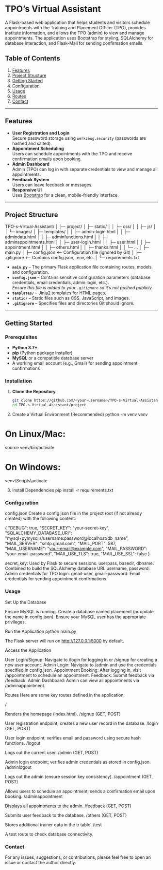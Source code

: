 # TPO’s Virtual Assistant

A Flask-based web application that helps students and visitors schedule appointments with the Training and Placement Officer (TPO), provides institute information, and allows the TPO (admin) to view and manage appointments. The application uses Bootstrap for styling, SQLAlchemy for database interaction, and Flask-Mail for sending confirmation emails.

## Table of Contents

1. [Features](#features)
2. [Project Structure](#project-structure)
3. [Getting Started](#getting-started)
4. [Configuration](#configuration)
5. [Usage](#usage)
6. [Routes](#routes)
7. [Contact](#contact)

---

## Features

- **User Registration and Login**  
  Secure password storage using `werkzeug.security` (passwords are hashed and salted).
- **Appointment Scheduling**  
  Users can schedule appointments with the TPO and receive confirmation emails upon booking.
- **Admin Dashboard**  
  Admin (TPO) can log in with separate credentials to view and manage all appointments.
- **Feedback System**  
  Users can leave feedback or messages.
- **Responsive UI**  
  Uses [Bootstrap](https://getbootstrap.com/) for a clean, mobile-friendly interface.

---

## Project Structure

TPO-s-Virtual-Assistant/ │ ├─ project/ │ ├─ static/ │ │ ├─ css/ │ │ ├─ js/ │ │ └─ images/ │ ├─ templates/ │ │ ├─ admin-login.html │ │ ├─ admindata.html │ │ ├─ adminfunctions.html │ │ ├─ adminappointments.html │ │ ├─ user-login.html │ │ ├─ user.html │ │ ├─ appointment.html │ │ ├─ others.html │ │ ├─ thanks.html │ │ └─ ... │ ├─ main.py │ ├─ config.json <-- Configuration file (ignored by Git) │ ├─ .gitignore <-- Contains config.json, .env, etc. │ └─ requirements.txt


- **`main.py`** – The primary Flask application file containing routes, models, and configuration.
- **`config.json`** – Contains sensitive configuration parameters (database credentials, email credentials, admin login, etc.).  
  *Ensure this file is added to your `.gitignore` so it’s not pushed publicly.*
- **`templates/`** – Jinja2 templates for HTML pages.
- **`static/`** – Static files such as CSS, JavaScript, and images.
- **`.gitignore`** – Specifies files and directories Git should ignore.

---

## Getting Started

### Prerequisites

- **Python 3.7+**
- **pip** (Python package installer)
- **MySQL** or a compatible database server
- A working email account (e.g., Gmail) for sending appointment confirmations

### Installation

1. **Clone the Repository**

   ```bash
   git clone https://github.com/<your-username>/TPO-s-Virtual-Assistant.git
   cd TPO-s-Virtual-Assistant/project

2. Create a Virtual Environment (Recommended)
python -m venv venv
# On Linux/Mac:
source venv/bin/activate
# On Windows:
venv\Scripts\activate

3. Install Dependencies
pip install -r requirements.txt

### Configuration

config.json
Create a config.json file in the project root (if not already created) with the following content:

{
  "DEBUG": true,
  "SECRET_KEY": "your-secret-key",
  "SQLALCHEMY_DATABASE_URI": "mysql+pymysql://username:password@localhost/db_name",
  "MAIL_SERVER": "smtp.gmail.com",
  "MAIL_PORT": 587,
  "MAIL_USERNAME": "your-email@example.com",
  "MAIL_PASSWORD": "your-email-password",
  "MAIL_USE_TLS": true,
  "MAIL_USE_SSL": false
}

secret_key: Used by Flask to secure sessions.
userpass, basedir, dbname: Combined to build the SQLAlchemy database URI.
username, password: Admin credentials for TPO login.
gmail-user, gmail-password: Email credentials for sending appointment confirmations.

### Usage
Set Up the Database

Ensure MySQL is running.
Create a database named placement (or update the name in config.json).
Ensure your MySQL user has the appropriate privileges.

Run the Application
python main.py

The Flask server will run on http://127.0.0.1:5000 by default.

Access the Application

User Login/Signup:
Navigate to /login for logging in or /signup for creating a new user account.
Admin Login:
Navigate to /admin and use the credentials specified in config.json.
Appointment Booking:
After logging in, visit /appointment to schedule an appointment.
Feedback:
Submit feedback via /feedback.
Admin Dashboard:
Admin can view all appointments via /adminappointment.

Routes
Here are some key routes defined in the application:

/

Renders the homepage (index.html).
/signup (GET, POST)

User registration endpoint; creates a new user record in the database.
/login (GET, POST)

User login endpoint; verifies email and password using secure hash functions.
/logout

Logs out the current user.
/admin (GET, POST)

Admin login endpoint; verifies admin credentials as stored in config.json.
/adminlogout

Logs out the admin (ensure session key consistency).
/appointment (GET, POST)

Allows users to schedule an appointment; sends a confirmation email upon booking.
/adminappointment

Displays all appointments to the admin.
/feedback (GET, POST)

Submits user feedback to the database.
/others (GET, POST)

Stores additional trainer data in the tr table.
/test

A test route to check database connectivity.

### Contact
For any issues, suggestions, or contributions, please feel free to open an issue or contact the author directly.